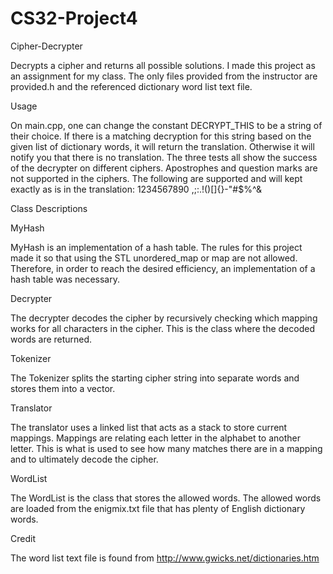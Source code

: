 # CS32-Project4

Cipher-Decrypter

Decrypts a cipher and returns all possible solutions. I made this project as an assignment for my class. The only files provided from the instructor are provided.h and the referenced dictionary word list text file.

Usage

On main.cpp, one can change the constant DECRYPT_THIS to be a string of their choice. If there is a matching decryption for this string based on the given list of dictionary words, it will return the translation. Otherwise it will notify you that there is no translation. The three tests all show the success of the decrypter on different ciphers. Apostrophes and question marks are not supported in the ciphers. The following are supported and will kept exactly as is in the translation: 1234567890 ,;:.!()[]{}-"#$%^&

Class Descriptions

MyHash

MyHash is an implementation of a hash table. The rules for this project made it so that using the STL unordered_map or map are not allowed. Therefore, in order to reach the desired efficiency, an implementation of a hash table was necessary.

Decrypter

The decrypter decodes the cipher by recursively checking which mapping works for all characters in the cipher. This is the class where the decoded words are returned.

Tokenizer

The Tokenizer splits the starting cipher string into separate words and stores them into a vector.

Translator

The translator uses a linked list that acts as a stack to store current mappings. Mappings are relating each letter in the alphabet to another letter. This is what is used to see how many matches there are in a mapping and to ultimately decode the cipher.

WordList

The WordList is the class that stores the allowed words. The allowed words are loaded from the enigmix.txt file that has plenty of English dictionary words.

Credit

The word list text file is found from http://www.gwicks.net/dictionaries.htm
